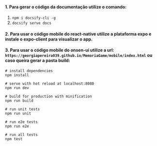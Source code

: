 #### 1. Para gerar o código da documentação utilize o comando:
1. `npm i docsify-cli -g`
2. `docsify serve docs`

#### 2. Para usar o código mobile do react-native utilize a plataforma expo e instale o expo-client para visualizar o app.
#### 3. Para usar o código mobile do onsen-ui utilize a url: `https://georgiapereira039.github.io/MemoriaGame/mobile/index.html`  ou caso queira gerar a pasta build:

```
# install dependencies
npm install

# serve with hot reload at localhost:8080
npm run dev

# build for production with minification
npm run build

# run unit tests
npm run unit

# run e2e tests
npm run e2e

# run all tests
npm test
```
